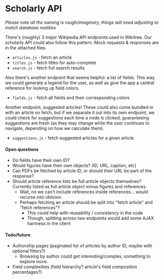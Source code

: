 # Scholarly API


*Please note all the naming is rough/imaginary, things will need adjusting to match database realities*


There's (roughly) 3 major Wikipedia API endpoints used in Wikitree. Our scholarly API could also follow this pattern. Mock requests & responses are in the attached files.

- `articles.js` - fetch an article
- `titles.js` -  fetch titles for auto-complete
- `search.js` - fetch full search results


Also there's another endpoint that seems helpful: a list of fields. This way we could generate a legend for the user, as well as give the app a central reference for looking up field colors.

- `fields.js` - fetch all fields and their corresponding colors

Another endpoint, suggested articles! These could also come bundled in with an article on fetch, but if we separate it out into its own endpoint, we could check for suggestions each time a node is clicked, guaranteeing suggestions are fresh (as they may change while the user continues to navigate, depending on how we calculate them).

- `suggestions.js` - fetch suggested articles for a given article


#### Open questions
- Do fields have their own ID?
- Would figures have their own objects? (ID, URL, caption, etc)
- Can PDFs be fetched by article ID, or should their URL be part of the response?
- Should article reference lists be full article objects themselves? Currently listed as full article object minus figures and references.
	- Wait, no we can't include references inside references... would recurse into oblivion
	- Perhaps fetching an article should be split into "fetch article" and "fetch references"?
		- This could help with reusability / consistency in the code
		- Though, splitting across two endpoints would add some AJAX hairiness in the client


#### Todo/future
- Authorship pages (paginated list of articles by author ID, maybe with optional filters?)
	- Browsing by author could get interesting/complex, something to explore more.
- Field complexities (field hierarchy? article's field composition percentages?)
